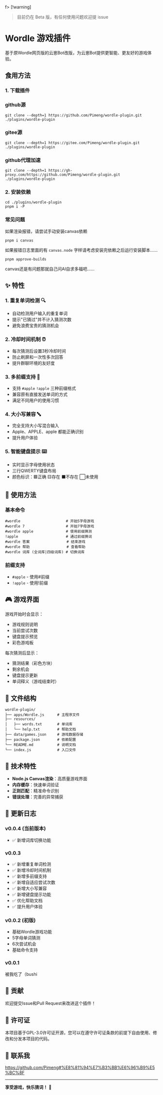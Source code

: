 f> [!warning]
> 目前仍在 Beta 版，有任何使用问题欢迎提 issue

# Wordle 游戏插件

基于原Wordle网页版的云崽Bot改版，为云崽Bot提供更智能、更友好的游戏体验。

## 食用方法

### 1. 下载插件

### github源

```console
git clone --depth=1 https://github.com/Pimeng/wordle-plugin.git ./plugins/wordle-plugin
```

### gitee源

```console
git clone --depth=1 https://gitee.com/Pimeng/wordle-plugin.git ./plugins/wordle-plugin
```

### github代理加速

```console
git clone --depth=1 https://gh-proxy.com/https://github.com/Pimeng/wordle-plugin.git ./plugins/wordle-plugin
```

### 2. 安装依赖

```console
cd ./plugins/wordle-plugin
pnpm i -P
```

### 常见问题

如果渲染报错，请尝试手动安装canvas依赖
```console
pnpm i canvas
```

如果报错日志里面的有 `canvas.node` 字样请考虑安装完依赖之后运行安装脚本……
```console
pnpm approve-builds
```

canvas还是有问题那就自己问AI自求多福吧……

## ✨ 特性

### 1. 重复单词检测 🔍
- 自动检测用户输入的重复单词
- 提示"已猜过"并不计入猜测次数
- 避免浪费宝贵的猜测机会

### 2. 冷却时间机制 ⏰
- 每次猜测后设置3秒冷却时间
- 防止刷屏和一次性多次回答
- 提升群聊环境的友好度

### 3. 多前缀支持 🎯
- 支持 `#apple` `!apple` 三种前缀格式
- 兼容原有直接发送单词的方式
- 满足不同用户的使用习惯

### 4. 大小写兼容 🔤
- 完全支持大小写混合输入
- Apple、APPLE、apple 都能正确识别
- 提升用户体验

### 5. 智能键盘提示 ⌨️
- 实时显示字母使用状态
- 三行QWERTY键盘布局
- 颜色标识：🟩正确 🟨存在 ⬛不存在 ⬜未使用

## 🚀 使用方法

### 基本命令
```
#wordle                     # 开始5字母游戏
#wordle 7                   # 开始7字母游戏
#wordle apple               # 使用前缀猜测
!apple                      # 通过前缀猜词
#wordle 答案                 # 结束游戏
#wordle 帮助                 # 查看帮助
#wordle 词库 (全词库|四级词库) # 切换词库
```

### 前缀支持
- `#apple` - 使用#前缀
- `!apple` - 使用!前缀

## 🎮 游戏界面

游戏开始时会显示：
- 游戏规则说明
- 当前尝试次数
- 键盘提示预览
- 彩色游戏板

每次猜测后显示：
- 猜测结果（彩色方块）
- 剩余机会
- 键盘提示更新
- 单词释义（游戏结束时）

## 📁 文件结构

```
wordle-plugin/
├── apps/Wordle.js      # 主程序文件
├── resources/
│   ├── words.txt       # 单词库
│   └── help.txt        # 帮助文档
├── data/games.json     # 游戏数据存储
├── package.json        # 依赖配置
└── README.md           # 说明文档
└── index.js            # 入口文件
```

## 🔧 技术特性

- **Node.js Canvas渲染**：高质量游戏界面
- **内存缓存**：快速单词验证
- **正则匹配**：精准命令识别
- **错误处理**：完善的异常捕获

## 📝 更新日志

### v0.0.4 (当前版本)

- ✅ 新增词库切换功能

### v0.0.3

- ✅ 新增重复单词检测
- ✅ 新增冷却时间机制
- ✅ 新增多前缀支持
- ✅ 新增自适应尝试次数
- ✅ 新增大小写兼容
- ✅ 新增键盘提示功能
- ✅ 优化帮助文档
- ✅ 提升用户体验

### v0.0.2 (初版)

- 基础Wordle游戏功能
- 5字母单词猜测
- 6次尝试机会
- 基础命令支持

### v0.0.1

被我吃了（bushi

## 🤝 贡献

欢迎提交Issue和Pull Request来改进这个插件！

## 📄 许可证

本项目基于GPL-3.0许可证开源，您可以在遵守许可证条款的前提下自由使用、修改和分发本项目的代码。

## 🔗 联系我

https://github.com/Pimeng#%E8%81%94%E7%B3%BB%E6%96%B9%E5%BC%8F

---

**享受游戏，快乐猜词！** 🎉
